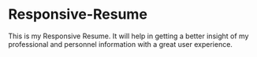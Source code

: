 # Responsive-Resume
This is my Responsive Resume. It will help in getting a better insight of my professional and personnel information with a great user experience.
